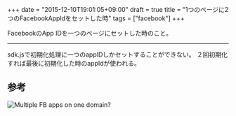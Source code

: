 +++
date = "2015-12-10T19:01:05+09:00"
draft = true
title = "1つのページに2つのFacebookAppIdをセットした時"
tags = ["facebook"]
+++

FacebookのApp IDを一つのページにセットした時のこと。

<hr>

sdk.jsで初期化処理に一つのappIDしかセットすることができない。
２回初期化すれば最後に初期化した時のappIdが使われる。

## 参考

![Multiple FB apps on one domain?](https://www.sourcecoast.com/forums/jfbconnect/jfbconnect-joomla-15-support/3514-multiple-fb-apps-on-one-domain)